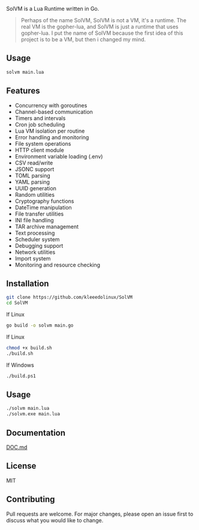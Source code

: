 SolVM is a Lua Runtime written in Go.

> Perhaps of the name SolVM, SolVM is not a VM, it's a runtime. The real VM is the gopher-lua, and SolVM is just a runtime that uses gopher-lua. I put the name of SolVM because the first idea of this project is to be a VM, but then i changed my mind.

## Usage

```bash
solvm main.lua
```

## Features
- Concurrency with goroutines  
- Channel-based communication  
- Timers and intervals  
- Cron job scheduling  
- Lua VM isolation per routine  
- Error handling and monitoring  
- File system operations  
- HTTP client module  
- Environment variable loading (.env)  
- CSV read/write  
- JSONC support  
- TOML parsing  
- YAML parsing  
- UUID generation  
- Random utilities  
- Cryptography functions  
- DateTime manipulation  
- File transfer utilities  
- INI file handling  
- TAR archive management  
- Text processing  
- Scheduler system  
- Debugging support  
- Network utilities  
- Import system  
- Monitoring and resource checking  

## Installation
```bash
git clone https://github.com/kleeedolinux/SolVM
cd SolVM
```

If Linux
```bash
go build -o solvm main.go
```

If Linux
```bash
chmod +x build.sh
./build.sh
```

If Windows
```bash
./build.ps1
```

## Usage
```bash
./solvm main.lua
./solvm.exe main.lua
```

## Documentation
[DOC.md](DOC.md)

## License
MIT

## Contributing
Pull requests are welcome. For major changes, please open an issue first to discuss what you would like to change.
